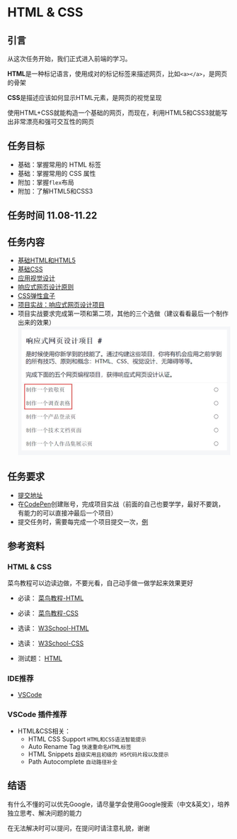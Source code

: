 # HTML & CSS

## 引言

从这次任务开始，我们正式进入前端的学习。

**HTML**是一种标记语言，使用成对的标记标签来描述网页，比如`<a></a>`，是网页的骨架

**CSS**是描述应该如何显示HTML元素，是网页的视觉呈现

使用HTML+CSS就能构造一个基础的网页，而现在，利用HTML5和CSS3就能写出非常漂亮和强可交互性的网页

## 任务目标

- 基础：掌握常用的 HTML 标签
- 基础：掌握常用的 CSS 属性
- 附加：掌握`flex`布局
- 附加：了解HTML5和CSS3

## 任务时间 11.08-11.22

## 任务内容

- [基础HTML和HTML5](https://chinese.freecodecamp.org/learn/responsive-web-design/#basic-html-and-html5)
- [基础CSS](https://chinese.freecodecamp.org/learn/responsive-web-design/#basic-css)
- [应用视觉设计](https://chinese.freecodecamp.org/learn/responsive-web-design/#applied-visual-design)
- [响应式网页设计原则](https://chinese.freecodecamp.org/learn/responsive-web-design/#responsive-web-design-principles)
- [CSS弹性盒子](https://chinese.freecodecamp.org/learn/responsive-web-design/#css-flexbox)
- [项目实战：响应式网页设计项目](https://chinese.freecodecamp.org/learn/responsive-web-design/#responsive-web-design-projects)
- 项目实战要求完成第一项和第二项，其他的三个选做（建议看看最后一个制作出来的效果）
  ![项目要求](./image/项目要求.jpg)

## 任务要求

- [提交地址](https://github.com/TECHF5VE/TechMap-Works/tree/master/2020-Autumn/Frontend/task_02)
- 在[CodePen](https://codepen.io/)创建账号，完成项目实战（前面的自己也要学学，最好不要跳，有能力的可以直接冲最后一个项目）
- 提交任务时，需要每完成一个项目提交一次，[例](https://github.com/TECHF5VE/TechMap-Works/tree/master/2020-Autumn/Frontend/task_02/hamono)

## 参考资料

### HTML & CSS

菜鸟教程可以边读边做，不要光看，自己动手做一做学起来效果更好

- 必读： [菜鸟教程-HTML](https://www.runoob.com/html/html-tutorial.html)

- 必读： [菜鸟教程-CSS](https://www.runoob.com/css/css-tutorial.html)

- 选读： [W3School-HTML](https://www.w3school.com.cn/html/index.asp)

- 选读： [W3School-CSS](https://www.w3school.com.cn/css/index.asp)

- 测试题： [HTML](https://www.w3school.com.cn/html/html_quiz.asp)

### IDE推荐

- [VSCode](https://code.visualstudio.com/)

### VSCode 插件推荐

- HTML&CSS相关：
  - HTML CSS Support `HTML和CSS语法智能提示`
  - Auto Rename Tag `快速重命名HTML标签`
  - HTML Snippets `超级实用且初级的 H5代码片段以及提示`
  - Path Autocomplete `自动路径补全`

## 结语

有什么不懂的可以优先Google，请尽量学会使用Google搜索（中文&英文），培养独立思考、解决问题的能力

在无法解决时可以提问，在提问时请注意礼貌，谢谢
